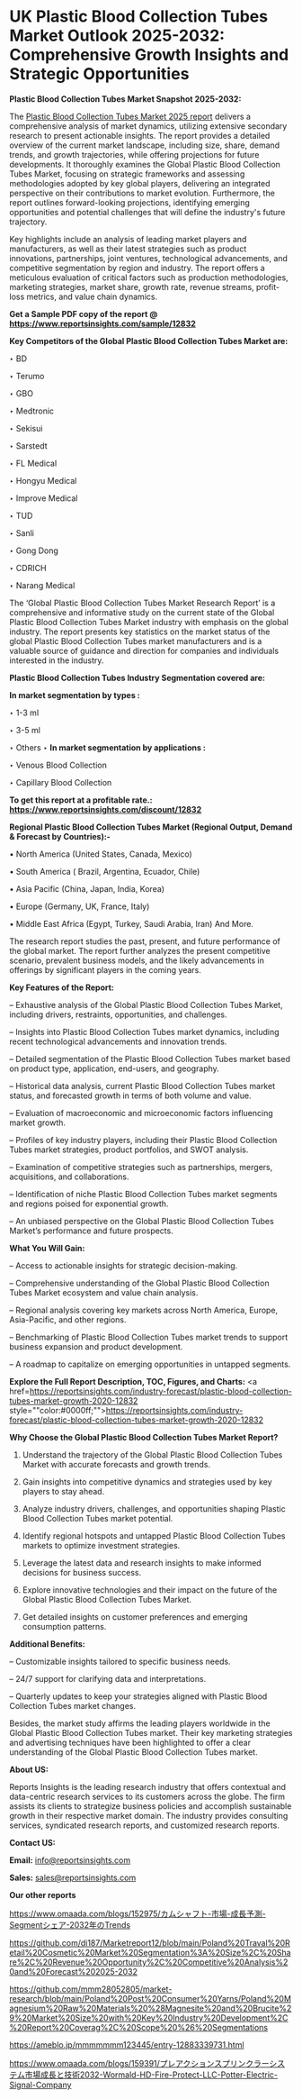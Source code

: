 # UK Plastic Blood Collection Tubes Market Outlook 2025-2032: Comprehensive Growth Insights and Strategic Opportunities

<strong>Plastic Blood Collection Tubes Market Snapshot 2025-2032:</strong>

The <a href=https://www.reportsinsights.com/sample/12832>Plastic Blood Collection Tubes Market 2025 report</a> delivers a comprehensive analysis of market dynamics, utilizing extensive secondary research to present actionable insights. The report provides a detailed overview of the current market landscape, including size, share, demand trends, and growth trajectories, while offering projections for future developments. It thoroughly examines the Global Plastic Blood Collection Tubes Market, focusing on strategic frameworks and assessing methodologies adopted by key global players, delivering an integrated perspective on their contributions to market evolution. Furthermore, the report outlines forward-looking projections, identifying emerging opportunities and potential challenges that will define the industry's future trajectory.

Key highlights include an analysis of leading market players and manufacturers, as well as their latest strategies such as product innovations, partnerships, joint ventures, technological advancements, and competitive segmentation by region and industry. The report offers a meticulous evaluation of critical factors such as production methodologies, marketing strategies, market share, growth rate, revenue streams, profit-loss metrics, and value chain dynamics.

<strong>Get a Sample PDF copy of the report @ <a href=https://www.reportsinsights.com/sample/12832 style=color:#0000ff;>https://www.reportsinsights.com/sample/12832</a></strong>

<strong>Key Competitors of the Global Plastic Blood Collection Tubes Market are:</strong>

‣ BD

‣ Terumo

‣ GBO

‣ Medtronic

‣ Sekisui

‣ Sarstedt

‣ FL Medical

‣ Hongyu Medical

‣ Improve Medical

‣ TUD

‣ Sanli

‣ Gong Dong

‣ CDRICH

‣ Narang Medical

The ‘Global Plastic Blood Collection Tubes Market Research Report’ is a comprehensive and informative study on the current state of the Global Plastic Blood Collection Tubes Market industry with emphasis on the global industry. The report presents key statistics on the market status of the global Plastic Blood Collection Tubes market manufacturers and is a valuable source of guidance and direction for companies and individuals interested in the industry.

<strong>Plastic Blood Collection Tubes Industry Segmentation covered are:</strong>

<strong>In market segmentation by types : </strong>

‣ 1-3 ml

‣ 3-5 ml

‣ Others
‣ 
<strong>In market segmentation by applications : </strong>

‣ Venous Blood Collection

‣ Capillary Blood Collection

<strong>To get this report at a profitable rate.: <a href=https://www.reportsinsights.com/discount/12832 style=color:#0000ff;>https://www.reportsinsights.com/discount/12832</a></strong>

<strong>Regional Plastic Blood Collection Tubes Market (Regional Output, Demand &amp; Forecast by Countries):-</strong>

• North America (United States, Canada, Mexico)

• South America ( Brazil, Argentina, Ecuador, Chile)

• Asia Pacific (China, Japan, India, Korea)

• Europe (Germany, UK, France, Italy)

• Middle East Africa (Egypt, Turkey, Saudi Arabia, Iran) And More.

The research report studies the past, present, and future performance of the global market. The report further analyzes the present competitive scenario, prevalent business models, and the likely advancements in offerings by significant players in the coming years.

<strong>Key Features of the Report:</strong>

– Exhaustive analysis of the Global Plastic Blood Collection Tubes Market, including drivers, restraints, opportunities, and challenges.

– Insights into Plastic Blood Collection Tubes market dynamics, including recent technological advancements and innovation trends.

– Detailed segmentation of the Plastic Blood Collection Tubes market based on product type, application, end-users, and geography.

– Historical data analysis, current Plastic Blood Collection Tubes market status, and forecasted growth in terms of both volume and value.

– Evaluation of macroeconomic and microeconomic factors influencing market growth.

– Profiles of key industry players, including their Plastic Blood Collection Tubes market strategies, product portfolios, and SWOT analysis.

– Examination of competitive strategies such as partnerships, mergers, acquisitions, and collaborations.

– Identification of niche Plastic Blood Collection Tubes market segments and regions poised for exponential growth.

– An unbiased perspective on the Global Plastic Blood Collection Tubes Market’s performance and future prospects.

<strong>What You Will Gain:</strong>

– Access to actionable insights for strategic decision-making.

– Comprehensive understanding of the Global Plastic Blood Collection Tubes Market ecosystem and value chain analysis.

– Regional analysis covering key markets across North America, Europe, Asia-Pacific, and other regions.

– Benchmarking of Plastic Blood Collection Tubes market trends to support business expansion and product development.

– A roadmap to capitalize on emerging opportunities in untapped segments.

<strong>Explore the Full Report Description, TOC, Figures, and Charts:</strong>
<a href=https://reportsinsights.com/industry-forecast/plastic-blood-collection-tubes-market-growth-2020-12832 style=""color:#0000ff;"">https://reportsinsights.com/industry-forecast/plastic-blood-collection-tubes-market-growth-2020-12832</a>

<strong>Why Choose the Global Plastic Blood Collection Tubes Market Report?</strong>

1. Understand the trajectory of the Global Plastic Blood Collection Tubes Market with accurate forecasts and growth trends.

2. Gain insights into competitive dynamics and strategies used by key players to stay ahead.

3. Analyze industry drivers, challenges, and opportunities shaping Plastic Blood Collection Tubes market potential.

4. Identify regional hotspots and untapped Plastic Blood Collection Tubes markets to optimize investment strategies.

5. Leverage the latest data and research insights to make informed decisions for business success.

6. Explore innovative technologies and their impact on the future of the Global Plastic Blood Collection Tubes Market.

7. Get detailed insights on customer preferences and emerging consumption patterns.

<strong>Additional Benefits:</strong>

– Customizable insights tailored to specific business needs.

– 24/7 support for clarifying data and interpretations.

– Quarterly updates to keep your strategies aligned with Plastic Blood Collection Tubes market changes.

Besides, the market study affirms the leading players worldwide in the Global Plastic Blood Collection Tubes market. Their key marketing strategies and advertising techniques have been highlighted to offer a clear understanding of the Global Plastic Blood Collection Tubes market.

<strong><strong>About US</strong>:</strong>

Reports Insights is the leading research industry that offers contextual and data-centric research services to its customers across the globe. The firm assists its clients to strategize business policies and accomplish sustainable growth in their respective market domain. The industry provides consulting services, syndicated research reports, and customized research reports.

<strong>Contact US:</strong>

<p class=><b>Email:</b> <a href=mailto:info@reportsinsights.com>info@reportsinsights.com</a></p>
<p class=><b>Sales:</b> <a href=mailto:sales@reportsinsights.com>sales@reportsinsights.com</a></p>

<strong>Our other reports</strong>

<a href=https://www.omaada.com/blogs/152975/カムシャフト-市場-成長予測-Segmentシェア-2032年のTrends>https://www.omaada.com/blogs/152975/カムシャフト-市場-成長予測-Segmentシェア-2032年のTrends</a>

<a href=https://github.com/di187/Marketreport12/blob/main/Poland%20Traval%20Retail%20Cosmetic%20Market%20Segmentation%3A%20Size%2C%20Share%2C%20Revenue%20Opportunity%2C%20Competitive%20Analysis%20and%20Forecast%202025-2032>https://github.com/di187/Marketreport12/blob/main/Poland%20Traval%20Retail%20Cosmetic%20Market%20Segmentation%3A%20Size%2C%20Share%2C%20Revenue%20Opportunity%2C%20Competitive%20Analysis%20and%20Forecast%202025-2032</a>

<a href=https://github.com/mmm28052805/market-research/blob/main/Poland%20Post%20Consumer%20Yarns/Poland%20Magnesium%20Raw%20Materials%20%28Magnesite%20and%20Brucite%29%20Market%20Size%20with%20Key%20Industry%20Development%2C%20Report%20Coverag%2C%20Scope%20%26%20Segmentations>https://github.com/mmm28052805/market-research/blob/main/Poland%20Post%20Consumer%20Yarns/Poland%20Magnesium%20Raw%20Materials%20%28Magnesite%20and%20Brucite%29%20Market%20Size%20with%20Key%20Industry%20Development%2C%20Report%20Coverag%2C%20Scope%20%26%20Segmentations</a>

<a href=https://ameblo.jp/mmmmmmm123445/entry-12883339731.html>https://ameblo.jp/mmmmmmm123445/entry-12883339731.html</a>

<a href=https://www.omaada.com/blogs/159391/プレアクションスプリンクラーシステム市場成長と技術2032-Wormald-HD-Fire-Protect-LLC-Potter-Electric-Signal-Company>https://www.omaada.com/blogs/159391/プレアクションスプリンクラーシステム市場成長と技術2032-Wormald-HD-Fire-Protect-LLC-Potter-Electric-Signal-Company</a>
